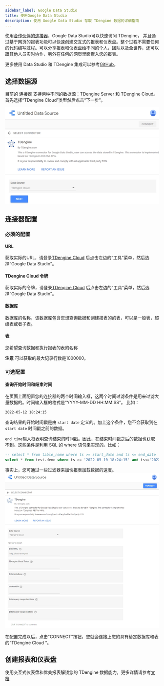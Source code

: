 ```yaml
---
sidebar_label: Google Data Studio
title: 使用Google Data Studio
description: 使用 Google Data Studio 存取 TDengine 数据的详细指南
---
```


使用[合作伙伴的连接器](https://datastudio.google.com/data?search=TDengine)，Google Data Studio可以快速访问 TDengine， 并且通过基于网页的报表功能可以快速创建交互式的报表和仪表盘。整个过程不需要任何的代码编写过程。可以分享报表和仪表盘给不同的个人，团队以及全世界，还可以跟其他人员实时协作，另外在任何的网页里面嵌入您的报表。

更多使用 Data Studio 和 TDengine 集成可以参考[GitHub](https://github.com/taosdata/gds-connector/blob/master/README.md)。

## 选择数据源

目前的 [连接器](https://datastudio.google.com/data?search=TDengine) 支持两种不同的数据源：TDengine Server 和 TDengine Cloud。首先选择“TDengine Cloud”类型然后点击“下一步”。

![Data Studio 数据源选择器](./gds/gds_data_source.webp)

## 连接器配置

### 必须的配置

#### URL

<!-- exclude -->
获取实际的URL，请登录[TDengine Cloud](https://cloud.taosdata.com) 后点击左边的“工具”菜单，然后选择“Google Data Studio”。
<!-- exclude-end -->

#### TDengine Cloud 令牌

<!-- exclude -->
获取实际的令牌，请登录[TDengine Cloud](https://cloud.taosdata.com) 后点击左边的“工具”菜单，然后选择“Google Data Studio”。

<!-- exclude-end -->

#### 数据库

数据库的名称，该数据库包含您想查询数据和创建报表的的表，可以是一般表，超级表或者子表。

#### 表

您希望查询数据和执行报表的表的名称

**注意** 可以获取的最大记录行数是1000000。

### 可选配置

#### 查询开始时间和结束时间

在页面上面配置您的连接器的两个时间输入框，这两个时间过滤条件是用来过滤大量数据的。时间输入框的格式是“YYYY-MM-DD HH:MM:SS”。
比如：

``` bash
2022-05-12 18:24:15
```

查询结果的开始时间戳是由 `start date` 定义的。加上这个条件，您不会获取到在 `start date` 时间戳之前的数据。

`end time`输入框表明查询结束的时间戳。因此，在结束时间戳之后的数据也获取不到。这些条件是利用 SQL 的 where 语句来实现的。比如：

```SQL
-- select * from table_name where ts >= start_date and ts <= end_date
select * from test.demo where ts >= '2022-05-10 18:24:15' and ts<='2022-05-12 18:24:15'
```

事实上，您可通过一些过滤器来加快报表加载数据的速度。
![TDengine Cloud 配置页面](./gds/gds_cloud_login.webp)

在配置完成以后，点击"CONNECT"按钮，您就会连接上您的具有给定数据库和表的”TDengine Cloud “。

## 创建报表和仪表盘

使用交互式仪表盘和优美报表解锁您的 TDengine 数据能力，更多详情请参考[文档](https://docs.taosdata.com/third-party/google-data-studio/)
